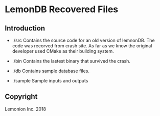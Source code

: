 # LemonDB Recovered Files

## Introduction

- ./src
   Contains the source code for an old version of lemnonDB.
   The code was recorved from crash site. As far as we know the
   original developer used CMake as their building system.

- ./bin
   Contains the lastest binary that survived the crash.

- ./db
   Contains sample database files.

- ./sample
   Sample inputs and outputs

## Copyright

Lemonion Inc. 2018

